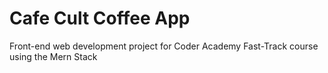 # Cafe Cult Coffee App

Front-end web development project for Coder Academy Fast-Track course using the Mern Stack
